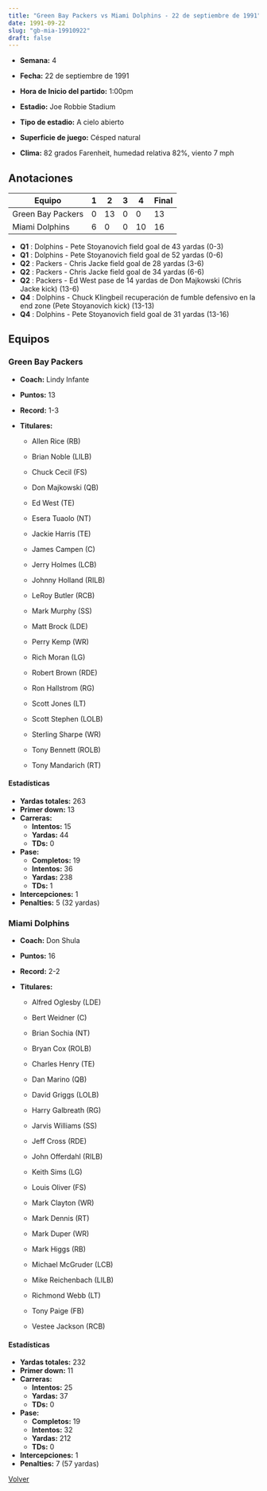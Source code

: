```yaml
---
title: "Green Bay Packers vs Miami Dolphins - 22 de septiembre de 1991"
date: 1991-09-22
slug: "gb-mia-19910922"
draft: false
---
```


* **Semana:** 4
* **Fecha:** 22 de septiembre de 1991

* **Hora de Inicio del partido:** 1:00pm
* **Estadio:** Joe Robbie Stadium
* **Tipo de estadio:** A cielo abierto
* **Superficie de juego:** Césped natural
* **Clima:** 82 grados Farenheit, humedad relativa 82%, viento 7 mph





## Anotaciones
| Equipo | 1 | 2 | 3 | 4 | Final |
|--------|---|---|---|---|-------|
| Green Bay Packers  | 0 | 13 | 0 | 0  | 13 |
| Miami Dolphins  | 6 | 0 | 0 | 10  | 16 |
* **Q1** : Dolphins - Pete Stoyanovich field goal de 43 yardas (0-3)
* **Q1** : Dolphins - Pete Stoyanovich field goal de 52 yardas (0-6)
* **Q2** : Packers - Chris Jacke field goal de 28 yardas (3-6)
* **Q2** : Packers - Chris Jacke field goal de 34 yardas (6-6)
* **Q2** : Packers - Ed West pase de 14 yardas de Don Majkowski (Chris Jacke kick) (13-6)
* **Q4** : Dolphins - Chuck Klingbeil recuperación de fumble defensivo en la end zone (Pete Stoyanovich kick) (13-13)
* **Q4** : Dolphins - Pete Stoyanovich field goal de 31 yardas (13-16)


## Equipos


### Green Bay Packers
* **Coach:** Lindy Infante
* **Puntos:** 13
* **Record:** 1-3
* **Titulares:** 

  * Allen Rice (RB) 

  * Brian Noble (LILB) 

  * Chuck Cecil (FS) 

  * Don Majkowski (QB) 

  * Ed West (TE) 

  * Esera Tuaolo (NT) 

  * Jackie Harris (TE) 

  * James Campen (C) 

  * Jerry Holmes (LCB) 

  * Johnny Holland (RILB) 

  * LeRoy Butler (RCB) 

  * Mark Murphy (SS) 

  * Matt Brock (LDE) 

  * Perry Kemp (WR) 

  * Rich Moran (LG) 

  * Robert Brown (RDE) 

  * Ron Hallstrom (RG) 

  * Scott Jones (LT) 

  * Scott Stephen (LOLB) 

  * Sterling Sharpe (WR) 

  * Tony Bennett (ROLB) 

  * Tony Mandarich (RT) 

#### Estadísticas
* **Yardas totales:** 263
* **Primer down:** 13
* **Carreras:**
  * **Intentos:** 15
  * **Yardas:** 44
  * **TDs:** 0
* **Pase:**
  * **Completos:** 19
  * **Intentos:** 36
  * **Yardas:** 238
  * **TDs:** 1
* **Intercepciones:** 1
* **Penalties:** 5 (32 yardas)

### Miami Dolphins
* **Coach:** Don Shula
* **Puntos:** 16
* **Record:** 2-2
* **Titulares:** 

  * Alfred Oglesby (LDE) 

  * Bert Weidner (C) 

  * Brian Sochia (NT) 

  * Bryan Cox (ROLB) 

  * Charles Henry (TE) 

  * Dan Marino (QB) 

  * David Griggs (LOLB) 

  * Harry Galbreath (RG) 

  * Jarvis Williams (SS) 

  * Jeff Cross (RDE) 

  * John Offerdahl (RILB) 

  * Keith Sims (LG) 

  * Louis Oliver (FS) 

  * Mark Clayton (WR) 

  * Mark Dennis (RT) 

  * Mark Duper (WR) 

  * Mark Higgs (RB) 

  * Michael McGruder (LCB) 

  * Mike Reichenbach (LILB) 

  * Richmond Webb (LT) 

  * Tony Paige (FB) 

  * Vestee Jackson (RCB) 

#### Estadísticas
* **Yardas totales:** 232
* **Primer down:** 11
* **Carreras:**
  * **Intentos:** 25
  * **Yardas:** 37
  * **TDs:** 0
* **Pase:**
  * **Completos:** 19
  * **Intentos:** 32
  * **Yardas:** 212
  * **TDs:** 0
* **Intercepciones:** 1
* **Penalties:** 7 (57 yardas)


[Volver](/historia/1991)
